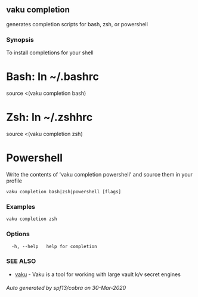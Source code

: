 ## vaku completion

generates completion scripts for bash, zsh, or powershell

### Synopsis

To install completions for your shell

# Bash: In ~/.bashrc
source <(vaku completion bash)

# Zsh: In ~/.zshhrc
source <(vaku completion zsh)

# Powershell
Write the contents of 'vaku completion powershell' and source them in your profile


```
vaku completion bash|zsh|powershell [flags]
```

### Examples

```
vaku completion zsh
```

### Options

```
  -h, --help   help for completion
```

### SEE ALSO

* [vaku](vaku.md)	 - Vaku is a tool for working with large vault k/v secret engines

###### Auto generated by spf13/cobra on 30-Mar-2020
